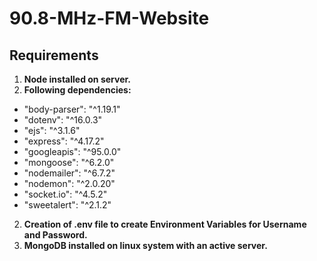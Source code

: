 # 90.8-MHz-FM-Website

## Requirements
1. **Node installed on server.**
1. **Following dependencies:**
- "body-parser": "^1.19.1"
- "dotenv": "^16.0.3"
- "ejs": "^3.1.6"
- "express": "^4.17.2"
- "googleapis": "^95.0.0"
- "mongoose": "^6.2.0"
- "nodemailer": "^6.7.2"
- "nodemon": "^2.0.20"
- "socket.io": "^4.5.2"
- "sweetalert": "^2.1.2"
2. **Creation of .env file to create Environment Variables for Username and Password.**
3. **MongoDB installed on linux system with an active server.**
